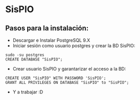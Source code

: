# SisPIO
## Pasos para la instalación:
- Descargar e Instalar PostgreSQL 9.X
- Iniciar sesión como usuario postgres y crear la BD SisPIO:
```
sudo -su postgres
CREATE DATABASE "SisPIO";
```
- Crear usuario SisPIO y garantarizar el acceso a la BD:
```
CREATE USER "SisPIO" WITH PASSWORD 'SisPIO';
GRANT ALL PRIVILEGES ON DATABASE "SisPIO" to "SisPIO";
```
- Y a trabajar :D
